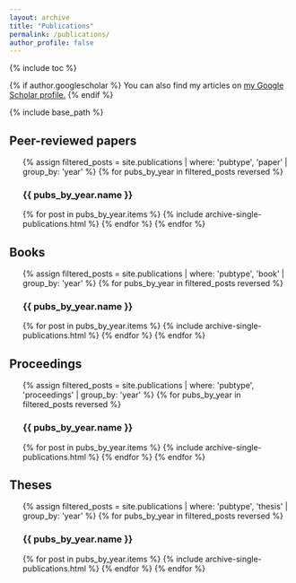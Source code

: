 ```yaml
---
layout: archive
title: "Publications"
permalink: /publications/
author_profile: false
---
```


{% include toc %}

{% if author.googlescholar %}
  You can also find my articles on <u><a href="{{author.googlescholar}}">my Google Scholar profile</a>.</u>
{% endif %}

{% include base_path %}

<h2>Peer-reviewed papers</h2>
<ol reversed>
{% assign filtered_posts = site.publications | where: 'pubtype', 'paper' | group_by: 'year' %}
{% for pubs_by_year in filtered_posts reversed %}
  <h3>{{ pubs_by_year.name }}</h3>
  {% for post in pubs_by_year.items %}
    {% include archive-single-publications.html %}
  {% endfor %}
{% endfor %}
</ol>

<h2>Books</h2>
<ol reversed>
{% assign filtered_posts = site.publications | where: 'pubtype', 'book' | group_by: 'year' %}
{% for pubs_by_year in filtered_posts reversed %}
  <h3>{{ pubs_by_year.name }}</h3>
  {% for post in pubs_by_year.items %}
    {% include archive-single-publications.html %}
  {% endfor %}
{% endfor %}
</ol>

<h2>Proceedings</h2>
<ol reversed>
{% assign filtered_posts = site.publications | where: 'pubtype', 'proceedings' | group_by: 'year' %}
{% for pubs_by_year in filtered_posts reversed %}
  <h3>{{ pubs_by_year.name }}</h3>
  {% for post in pubs_by_year.items %}
    {% include archive-single-publications.html %}
  {% endfor %}
{% endfor %}
</ol>

<h2>Theses</h2>
<ol reversed>
{% assign filtered_posts = site.publications | where: 'pubtype', 'thesis' | group_by: 'year' %}
{% for pubs_by_year in filtered_posts reversed %}
  <h3>{{ pubs_by_year.name }}</h3>
  {% for post in pubs_by_year.items %}
    {% include archive-single-publications.html %}
  {% endfor %}
{% endfor %}
</ol>